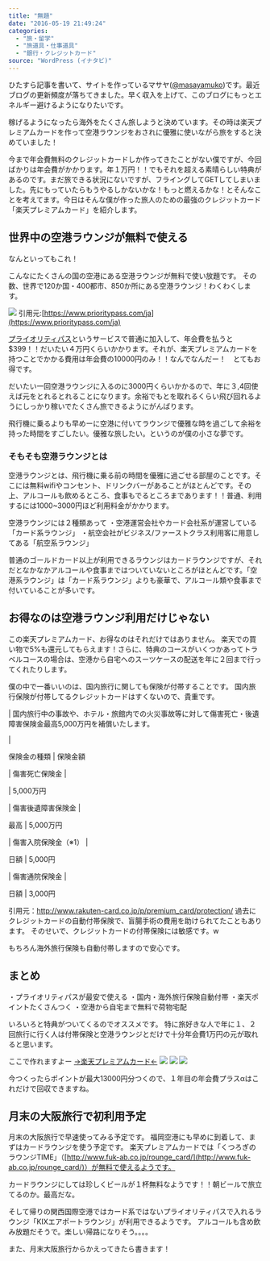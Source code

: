 ```yaml
---
title: "無題"
date: "2016-05-19 21:49:24"
categories:
  - "旅・留学"
  - "旅道具・仕事道具"
  - "銀行・クレジットカード"
source: "WordPress (イナタビ)"
---
```


ひたすら記事を書いて、サイトを作っているマサヤ([@masayamuko](https://twitter.com/MasayaMuko))です。最近ブログの更新頻度が落ちてきました。早く収入を上げて、このブログにもっとエネルギー避けるようになりたいです。

稼げるようになったら海外をたくさん旅しようと決めています。その時は楽天プレミアムカードを作って空港ラウンジをおされに優雅に使いながら旅をすると決めていました！

今まで年会費無料のクレジットカードしか作ってきたことがない僕ですが、今回ばかりは年会費がかかります。年１万円！！でもそれを超える素晴らしい特典があるのです。まだ旅できる状況にないですが、フライングしてGETしてしまいました。先にもっていたらもうやるしかないかな！もっと燃えるかな！とそんなことを考えてます。今日はそんな僕が作った旅人のための最強のクレジットカード「楽天プレミアムカード」を紹介します。

## 世界中の空港ラウンジが無料で使える
なんといってもこれ！

こんなにたくさんの国の空港にある空港ラウンジが無料で使い放題です。
その数、世界で120か国・400都市、850か所にある空港ラウンジ！わくわくします。

![](https://masayamuko.com/wp/wp-content/uploads/2016/05/スクリーンショット-2016-05-19-21.08.46-1024x348.png)
引用元:[https://www.prioritypass.com/ja](https://www.prioritypass.com/ja)

[プライオリティパス](https://www.prioritypass.com/ja/join)というサービスで普通に加入して、年会費を払うと$399！！だいたい４万円くらいかかります。それが、楽天プレミアムカードを持つことでかかる費用は年会費の10000円のみ！！なんでなんだー！　とてもお得です。

だいたい一回空港ラウンジに入るのに3000円くらいかかるので、年に３,4回使えば元をとれるとれることになります。余裕でもとを取れるくらい飛び回れるようにしっかり稼いでたくさん旅できるようにがんばります。

飛行機に乗るよりも早めーに空港に付いてラウンジで優雅な時を過ごして余裕を持った時間をすごしたい。優雅な旅したい。というのが僕の小さな夢です。
### そもそも空港ラウンジとは
空港ラウンジとは、飛行機に乗る前の時間を優雅に過ごせる部屋のことです。そこには無料wifiやコンセント、ドリンクバーがあることがほとんどです。その上、アルコールも飲めるところ、食事もでるところまであります！！普通、利用するには1000~3000円ほど利用料金がかかります。

空港ラウンジには２種類あって
・空港運営会社やカード会社系が運営している「カード系ラウンジ」
・航空会社がビジネス/ファーストクラス利用客に用意してある「航空系ラウンジ」

普通のゴールドカード以上が利用できるラウンジはカードラウンジですが、それだとなかなかアルコールや食事まではついていないところがほとんどです。「空港系ラウンジ」は「カード系ラウンジ」よりも豪華で、アルコール類や食事まで付いていることが多いです。
## お得なのは空港ラウンジ利用だけじゃない
この楽天プレミアムカード、お得なのはそれだけではありません。
楽天での買い物で5%も還元してもらえます！さらに、特典のコースがいくつかあってトラベルコースの場合は、空港から自宅へのスーツケースの配送を年に２回まで行ってくれたりします。

僕の中で一番いいのは、国内旅行に関しても保険が付帯することです。
国内旅行保険が付帯してるクレジットカードはすくないので、貴重です。
> 

| 
国内旅行中の事故や、ホテル・旅館内での火災事故等に対して傷害死亡・後遺障害保険金最高5,000万円を補償いたします。 

| 

保険金の種類 
| 
保険金額 

| 
傷害死亡保険金 
| 

 
| 
5,000万円 

| 
傷害後遺障害保険金 
| 

最高 
| 
5,000万円 

| 
傷害入院保険金（※1） 
| 

日額 
| 
5,000円 

| 
傷害通院保険金 
| 

日額 
| 
3,000円 

引用元：http://www.rakuten-card.co.jp/p/premium_card/protection/
過去にクレジットカードの自動付帯保険で、盲腸手術の費用を助けられてたこともあります。
そのせいで、クレジットカードの付帯保険には敏感です。w

もちろん海外旅行保険も自動付帯しますので安心です。

## まとめ

・プライオリティパスが最安で使える
・国内・海外旅行保険自動付帯
・楽天ポイントたくさんつく
・空港から自宅まで無料で荷物宅配

いろいろと特典がついてくるのでオススメです。
特に旅好きな人で年に１、２回旅行に行く人は付帯保険と空港ラウンジとだけで十分年会費1万円の元が取れると思います。

ここで作れますよー
[→楽天プレミアムカード←](http://px.a8.net/svt/ejp?a8mat=2NIAYG+FZQ6R6+38L8+62ENM)
![](http://www16.a8.net/0.gif?a8mat=2NIAYG+FZQ6R6+38L8+62ENM)
[
![](http://www24.a8.net/svt/bgt?aid=160509862658&wid=001&eno=01&mid=s00000002033003027000&mc=1)](http://px.a8.net/svt/ejp?a8mat=2NKA7A+AVR8TU+FOQ+I0SHD)
![](http://www12.a8.net/0.gif?a8mat=2NKA7A+AVR8TU+FOQ+I0SHD)

今つくったらポイントが最大13000円分つくので、１年目の年会費プラスαはこれだけで回収できますね。

## 月末の大阪旅行で初利用予定

月末の大阪旅行で早速使ってみる予定です。
福岡空港にも早めに到着して、まずはカードラウンジを使う予定です。
楽天プレミアムカードでは「くつろぎのラウンジTIME」（[http://www.fuk-ab.co.jp/rounge_card/](http://www.fuk-ab.co.jp/rounge_card/)）が無料で使えるようです。

カードラウンジにしては珍しくビールが１杯無料なようです！！朝ビールで旅立てるのか。最高だな。

そして帰りの関西国際空港ではカード系ではないプライオリティパスで入れるラウンジ「KIXエアポートラウンジ」が利用できるようです。
アルコールも含め飲み放題だそうで。楽しい帰路になりそう。。。。

また、月末大阪旅行からかえってきたら書きます！